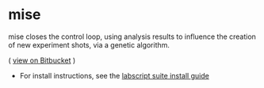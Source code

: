 # mise

mise closes the control loop, using analysis results to influence the creation of new experiment shots, via a genetic algorithm.

( 
[view on Bitbucket](https://bitbucket.org/labscript_suite/mise)
)

   * For install instructions, see the [labscript suite install guide](https://bitbucket.org/labscript_suite/install-guide)
   

